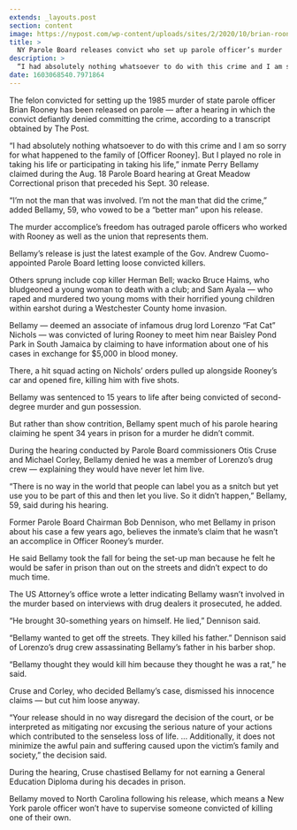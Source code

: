 ```yaml
--- 
extends: _layouts.post 
section: content 
image: https://nypost.com/wp-content/uploads/sites/2/2020/10/brian-rooney.jpg?quality=90&strip=all&w=1200 
title: > 
  NY Parole Board releases convict who set up parole officer’s murder 
description: > 
  “I had absolutely nothing whatsoever to do with this crime and I am so sorry for what happened to the family of [Officer Rooney].The murder accomplice’s freedom has outraged parole officers who worked with Rooney as well as the union that represents them.Bellamy was sentenced to 15 years to life after being convicted of second-degree murder and gun possession.But rather than show contrition, Bellamy spent much of his parole hearing claiming he spent 34 years in prison for a murder he didn’t commit.Bellamy moved to North Carolina following his release, which means a New York parole officer won’t have to supervise someone convicted of killing one of their own. 
date: 1603068540.7971864 
--- 
```

The felon convicted for setting up the 1985 murder of state parole officer Brian Rooney has been released on parole — after a hearing in which the convict defiantly denied committing the crime, according to a transcript obtained by The Post.

“I had absolutely nothing whatsoever to do with this crime and I am so sorry for what happened to the family of [Officer Rooney]. But I played no role in taking his life or participating in taking his life,” inmate Perry Bellamy claimed during the Aug. 18 Parole Board hearing at Great Meadow Correctional prison that preceded his Sept. 30 release.

“I’m not the man that was involved. I’m not the man that did the crime,” added Bellamy, 59, who vowed to be a “better man” upon his release.

The murder accomplice’s freedom has outraged parole officers who worked with Rooney as well as the union that represents them.

Bellamy’s release is just the latest example of the Gov. Andrew Cuomo-appointed Parole Board letting loose convicted killers.

Others sprung include cop killer Herman Bell; wacko Bruce Haims, who bludgeoned a young woman to death with a club; and Sam Ayala — who raped and murdered two young moms with their horrified young children within earshot during a Westchester County home invasion.

Bellamy — deemed an associate of infamous drug lord Lorenzo “Fat Cat” Nichols — was convicted of luring Rooney to meet him near Baisley Pond Park in South Jamaica by claiming to have information about one of his cases in exchange for $5,000 in blood money.

There, a hit squad acting on Nichols’ orders pulled up alongside Rooney’s car and opened fire, killing him with five shots.

Bellamy was sentenced to 15 years to life after being convicted of second-degree murder and gun possession.

But rather than show contrition, Bellamy spent much of his parole hearing claiming he spent 34 years in prison for a murder he didn’t commit.

During the hearing conducted by Parole Board commissioners Otis Cruse and Michael Corley, Bellamy denied he was a member of Lorenzo’s drug crew — explaining they would have never let him live.

“There is no way in the world that people can label you as a snitch but yet use you to be part of this and then let you live. So it didn’t happen,” Bellamy, 59, said during his hearing.

Former Parole Board Chairman Bob Dennison, who met Bellamy in prison about his case a few years ago, believes the inmate’s claim that he wasn’t an accomplice in Officer Rooney’s murder.

He said Bellamy took the fall for being the set-up man because he felt he would be safer in prison than out on the streets and didn’t expect to do much time.

The US Attorney’s office wrote a letter indicating Bellamy wasn’t involved in the murder based on interviews with drug dealers it prosecuted, he added.

“He brought 30-something years on himself. He lied,” Dennison said.

“Bellamy wanted to get off the streets. They killed his father.” Dennison said of Lorenzo’s drug crew assassinating Bellamy’s father in his barber shop.

“Bellamy thought they would kill him because they thought he was a rat,” he said.

Cruse and Corley, who decided Bellamy’s case, dismissed his innocence claims — but cut him loose anyway.

“Your release should in no way disregard the decision of the court, or be interpreted as mitigating nor excusing the serious nature of your actions which contributed to the senseless loss of life. … Additionally, it does not minimize the awful pain and suffering caused upon the victim’s family and society,” the decision said.

During the hearing, Cruse chastised Bellamy for not earning a General Education Diploma during his decades in prison.

Bellamy moved to North Carolina following his release, which means a New York parole officer won’t have to supervise someone convicted of killing one of their own.